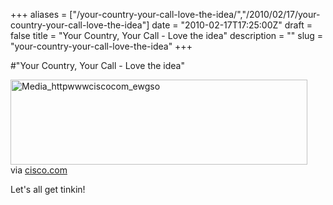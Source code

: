 +++
aliases = ["/your-country-your-call-love-the-idea/","/2010/02/17/your-country-your-call-love-the-idea"]
date = "2010-02-17T17:25:00Z"
draft = false
title = "Your Country, Your Call - Love the idea"
description = ""
slug = "your-country-your-call-love-the-idea"
+++

#"Your Country, Your Call - Love the idea"


 <div class="posterous_bookmarklet_entry">
 <div class='p_embed p_image_embed'>
<img alt="Media_httpwwwciscocom_ewgso" height="136" src="http://getfile3.posterous.com/getfile/files.posterous.com/conoroneill/xahxgBdFdbiJIdskvhAjaCCwaDqkGrrofuhsetaCblcabnIbHbfnAionCDei/media_httpwwwciscocom_ewGso.gif.scaled500.gif" width="475" />
</div>
<div class="posterous_quote_citation">via <a href="http://www.cisco.com/web/IRE/yourcountryyourcall/about.html">cisco.com</a></div>
 <p>Let's all get tinkin!</p></div>
 